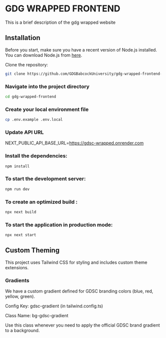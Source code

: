 # GDG WRAPPED FRONTEND

This is a brief description of the gdg wrapped website

## Installation

Before you start, make sure you have a recent version of Node.js installed. You can download Node.js from [here](https://nodejs.org/en/download/).

Clone the repository:

```sh
git clone https://github.com/GDGBabcockUniversity/gdg-wrapped-frontend-hacktoberfest.git
```

### Navigate into the project directory

```sh
cd gdg-wrapped-frontend
```

### Create your local environment file

```sh
cp .env.example .env.local

```

###  Update API URL

NEXT_PUBLIC_API_BASE_URL=https://gdsc-wrapped.onrender.com

### Install the dependencies:

```sh
npm install 
```

### To start the development server:

```sh
npm run dev
```

### To create an optimized build :

```sh
npx next build
```

### To start the application in production mode:

```sh
npx next start
```
## Custom Theming

This project uses Tailwind CSS for styling and includes custom theme extensions.

### Gradients
We have a custom gradient defined for GDSC branding colors (blue, red, yellow, green).

Config Key: gdsc-gradient (in tailwind.config.ts)

Class Name: bg-gdsc-gradient

Use this class whenever you need to apply the official GDSC brand gradient to a background.